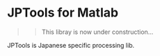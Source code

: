 # JPTools for Matlab

>> This libray is now under construction...

JPTools is Japanese specific processing lib.
